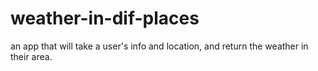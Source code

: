 # weather-in-dif-places
an app that will take a user's info and location, and return the weather in their area.
